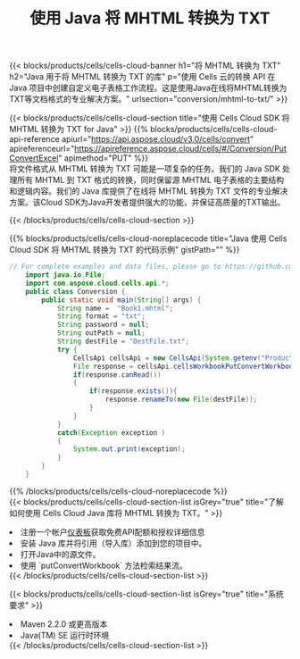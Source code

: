 ﻿---
title: 使用 Java 将 MHTML 转换为 TXT
description: 利用Aspose.Cells Cloud SDK for Java将MHTML格式文件转换为TXT格式文件。
kwords: Excel, Convert MHTML to TXT, REST, Java
howto: How to convert MHTML to TXT using Aspose.Cells Cloud Java library.
---
{{< blocks/products/cells/cells-cloud-banner h1="将 MHTML 转换为 TXT" h2="Java 用于将 MHTML 转换为 TXT 的库" p="使用 Cells 云的转换 API 在 Java 项目中创建自定义电子表格工作流程。这是使用Java在线将MHTML转换为TXT等文档格式的专业解决方案。" urlsection="conversion/mhtml-to-txt/" >}}

{{< blocks/products/cells/cells-cloud-section title="使用 Cells Cloud SDK 将 MHTML 转换为 TXT for Java" >}}
{{% blocks/products/cells/cells-cloud-api-reference apiurl="https://api.aspose.cloud/v3.0/cells/convert" apireferenceurl="https://apireference.aspose.cloud/cells/#/Conversion/PutConvertExcel" apimethod="PUT" %}}
<br/>
将文件格式从 MHTML 转换为 TXT 可能是一项复杂的任务。我们的 Java SDK 处理所有 MHTML 到 TXT 格式的转换，同时保留源 MHTML 电子表格的主要结构和逻辑内容。我们的 Java 库提供了在线将 MHTML 转换为 TXT 文件的专业解决方案。该Cloud SDK为Java开发者提供强大的功能，并保证高质量的TXT输出。

{{< /blocks/products/cells/cells-cloud-section >}}

{{% blocks/products/cells/cells-cloud-noreplacecode title="Java 使用 Cells Cloud SDK 将 MHTML 转换为 TXT 的代码示例" gistPath="" %}}
 
```java
// For complete examples and data files, please go to https://github.com/aspose-cells-cloud/aspose-cells-cloud-java/
    import java.io.File;
    import com.aspose.cloud.cells.api.*;
    public class Conversion {
        public static void main(String[] args) {
            String name =  "Book1.mhtml";
            String format = "txt";
            String password = null;
            String outPath = null;
            String destFile = "DestFile.txt";
            try {
                CellsApi cellsApi = new CellsApi(System.getenv("ProductClientId"), System.getenv("ProductClientSecret"));
                File response = cellsApi.cellsWorkbookPutConvertWorkbook(new File(name), format, password, outPath, null,null);            
                if(response.canRead())
                {
                    if(response.exists()){
                        response.renameTo(new File(destFile));
                    }                
                }
            }
            catch(Exception exception )
            {
                System.out.print(exception);
            }
        }
    }
```
 
{{% /blocks/products/cells/cells-cloud-noreplacecode %}}
<br/>
{{< blocks/products/cells/cells-cloud-section-list isGrey="true" title="了解如何使用 Cells Cloud Java 库将 MHTML 转换为 TXT。" >}}
<li>注册一个帐户<a href="https://dashboard.aspose.cloud/">仪表板</a>获取免费API配额和授权详细信息</li>
<li>安装 Java 库并将引用（导入库）添加到您的项目中。</li>
<li>打开Java中的源文件。</li>
<li>使用 `putConvertWorkbook` 方法检索结果流。</li>
{{< /blocks/products/cells/cells-cloud-section-list >}}

{{< blocks/products/cells/cells-cloud-section-list isGrey="true" title="系统要求" >}}
<li>Maven 2.2.0 或更高版本</li>
<li>Java(TM) SE 运行时环境</li>
{{< /blocks/products/cells/cells-cloud-section-list >}}
